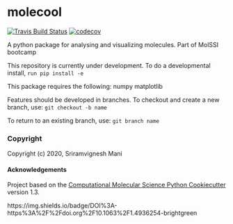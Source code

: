 molecool
==============================
[//]: # (Badges)
[![Travis Build Status](https://travis-ci.com/REPLACE_WITH_OWNER_ACCOUNT/molecool.svg?branch=master)](https://travis-ci.com/REPLACE_WITH_OWNER_ACCOUNT/molecool)
[![codecov](https://codecov.io/gh/REPLACE_WITH_OWNER_ACCOUNT/molecool/branch/master/graph/badge.svg)](https://codecov.io/gh/REPLACE_WITH_OWNER_ACCOUNT/molecool/branch/master)


A python package for analysing and visualizing molecules. Part of MolSSI bootcamp

This repository is currently under development. To do a developmental install, `run pip install -e`

This package requires the following:
numpy
matplotlib

Features should be developed in branches. To checkout and create a new branch, use: `git checkout -b name`

To return to an existing branch, use: `git branch name`

### Copyright

Copyright (c) 2020, Sriramvignesh Mani


#### Acknowledgements
 
Project based on the 
[Computational Molecular Science Python Cookiecutter](https://github.com/molssi/cookiecutter-cms) version 1.3.

<html>
<body>
https://img.shields.io/badge/DOI%3A-https%3A%2F%2Fdoi.org%2F10.1063%2F1.4936254-brightgreen
</body>
</html>
